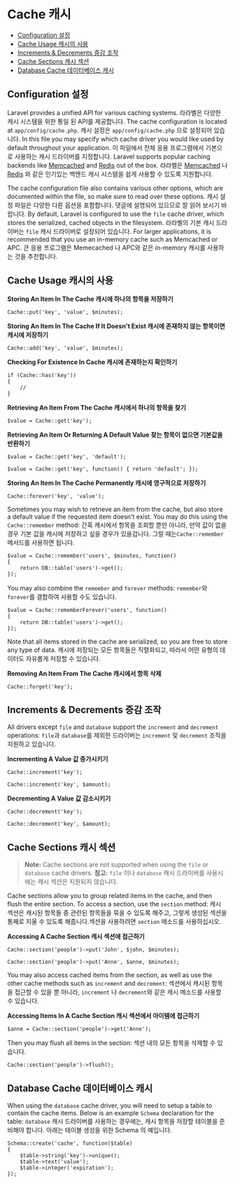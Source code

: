 # Cache 캐시

- [Configuration 설정](#configuration)
- [Cache Usage 캐시의 사용](#cache-usage)
- [Increments & Decrements 증감 조작](#increments-and-decrements)
- [Cache Sections 캐시 섹션](#cache-sections)
- [Database Cache 데이터베이스 캐시](#database-cache)

<a name="configuration"></a>
## Configuration 설정

Laravel provides a unified API for various caching systems. 라라벨은 다양한 캐시 시스템을 위한 통일 된 API를 제공합니다. The cache configuration is located at `app/config/cache.php`. 캐시 설정은 `app/config/cache.php` 으로 설정되어 있습니다. In this file you may specify which cache driver you would like used by default throughout your application. 이 파일에서 전체 응용 프로그램에서 기본으로 사용하는 캐시 드라이버를 지정합니다. Laravel supports popular caching backends like [Memcached](http://memcached.org) and [Redis](http://redis.io) out of the box. 라라벨은 [Memcached](http://memcached.org) 나 [Redis](http://redis.io) 와 같은 인기있는 백엔드 캐시 시스템을 쉽게 사용할 수 있도록 지원합니다.

The cache configuration file also contains various other options, which are documented within the file, so make sure to read over these options. 캐시 설정 파일은 다양한 다른 옵션을 포함합니다. 댓글에 설명되어 있으므로 잘 읽어 보시기 바랍니다. By default, Laravel is configured to use the `file` cache driver, which stores the serialized, cached objects in the filesystem. 라라벨의 기본 캐시 드라이버는 `file` 캐시 드라이버로 설정되어 있습니다. For larger applications, it is recommended that you use an in-memory cache such as Memcached or APC. 큰 응용 프로그램은 Memecached 나 APC와 같은 in-memory 캐시를 사용하는 것을 추천합니다.

<a name="cache-usage"></a>
## Cache Usage 캐시의 사용

**Storing An Item In The Cache 캐시에 하나의 항목을 저장하기**

	Cache::put('key', 'value', $minutes);

**Storing An Item In The Cache If It Doesn't Exist 캐시에 존재하지 않는 항목이면 캐시에 저장하기**

	Cache::add('key', 'value', $minutes);

**Checking For Existence In Cache 캐시에 존재하는지 확인하기**

	if (Cache::has('key'))
	{
		//
	}

**Retrieving An Item From The Cache 캐시에서 하나의 항목을 찾기**

	$value = Cache::get('key');

**Retrieving An Item Or Returning A Default Value 찾는 항목이 없으면 기본값을 반환하기**

	$value = Cache::get('key', 'default');

	$value = Cache::get('key', function() { return 'default'; });

**Storing An Item In The Cache Permanently 캐시에 영구적으로 저장하기**

	Cache::forever('key', 'value');

Sometimes you may wish to retrieve an item from the cache, but also store a default value if the requested item doesn't exist. You may do this using the `Cache::remember` method: 간혹 캐시에서 항목을 조회할 뿐만 아니라, 만약 값이 없을 경우 기본 값을 캐시에 저장하고 싶을 경우가 있을겁니다. 그럴 때는`Cache::remember` 메서드를 사용하면 됩니다.

	$value = Cache::remember('users', $minutes, function()
	{
		return DB::table('users')->get();
	});

You may also combine the `remember` and `forever` methods: `remember`와 `forever`를 결합하여 사용할 수도 있습니다.

	$value = Cache::rememberForever('users', function()
	{
		return DB::table('users')->get();
	});

Note that all items stored in the cache are serialized, so you are free to store any type of data. 캐시에 저장되는 모든 항목들은 직렬화되고, 따라서 어떤 유형의 데이터도 자유롭게 저장할 수 있습니다.

**Removing An Item From The Cache 캐시에서 항목 삭제**

	Cache::forget('key');

<a name="increments-and-decrements"></a>
## Increments & Decrements 증감 조작

All drivers except `file` and `database` support the `increment` and `decrement` operations: `file`과 `database`를 제외한 드라이버는 `increment` 및 `decrement` 조작을 지원하고 있습니다.

**Incrementing A Value 값 증가시키기**

	Cache::increment('key');

	Cache::increment('key', $amount);

**Decrementing A Value 값 감소시키기**

	Cache::decrement('key');

	Cache::decrement('key', $amount);

<a name="cache-sections"></a>
## Cache Sections 캐시 섹션

> **Note:** Cache sections are not supported when using the `file` or `database` cache drivers. **참고:** `file` 이나 `database` 캐시 드라이버를 사용시에는 캐시 섹션은 지원되지 않습니다.

Cache sections allow you to group related items in the cache, and then flush the entire section. To access a section, use the `section` method: 캐시 섹션은 캐시된 항목들 중 관련된 항목들을 묶을 수 있도록 해주고, 그렇게 생성된 섹션을 통째로 지울 수 있도록 해줍니다.섹션을 사용하려면 `section` 메소드를 사용하십시오.

**Accessing A Cache Section 캐시 섹션에 접근하기**

	Cache::section('people')->put('John', $john, $minutes);

	Cache::section('people')->put('Anne', $anne, $minutes);

You may also access cached items from the section, as well as use the other cache methods such as `increment` and `decrement`: 섹션에서 캐시된 항목을 접근할 수 있을 뿐 아니라, `increment` 나 `decrement`와 같은 캐시 메소드를 사용할 수 있습니다.

**Accessing Items In A Cache Section 캐시 섹션에서 아이템에 접근하기**

	$anne = Cache::section('people')->get('Anne');

Then you may flush all items in the section: 섹션 내의 모든 항목을 삭제할 수 있습니다.

	Cache::section('people')->flush();

<a name="database-cache"></a>
## Database Cache 데이터베이스 캐시

When using the `database` cache driver, you will need to setup a table to contain the cache items. Below is an example `Schema` declaration for the table: `database` 캐시 드라이버를 사용하는 경우에는, 캐시 항목을 저장할 테이블을 준비해야 합니다. 아래는 테이블 생성을 위한 Schema 의 예입니다.

	Schema::create('cache', function($table)
	{
		$table->string('key')->unique();
		$table->text('value');
		$table->integer('expiration');
	});
